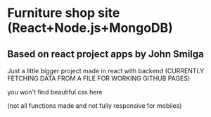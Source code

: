# Furniture shop site (React+Node.js+MongoDB)

## Based on react project apps by John Smilga

Just a little bigger project made in react with backend (CURRENTLY FETCHING DATA FROM A FILE FOR WORKING GITHUB PAGES)

you won't find beautiful css here 

(not all functions made and not fully responsive for mobiles)